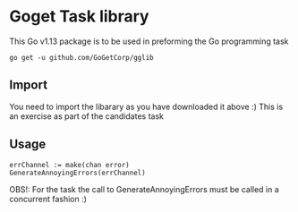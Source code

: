 # Goget Task library

This Go v1.13 package is to be used in preforming the Go programming task

`go get -u github.com/GoGetCorp/gglib`

## Import

You need to import the libarary as you have downloaded it above :)
This is an exercise as part of the candidates task

## Usage

```
errChannel := make(chan error)
GenerateAnnoyingErrors(errChannel)
```

OBS!: For the task the call to GenerateAnnoyingErrors must be called in a concurrent fashion :)
